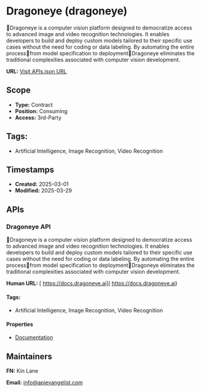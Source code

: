 # Dragoneye (dragoneye)
Dragoneye is a computer vision platform designed to democratize access to advanced image and video recognition technologies. It enables developers to build and deploy custom models tailored to their specific use cases without the need for coding or data labeling. By automating the entire processfrom model specification to deploymentDragoneye eliminates the traditional complexities associated with computer vision development. 

**URL:** [Visit APIs.json URL](https://raw.githubusercontent.com/api-evangelist/dragoneye/refs/heads/main/apis.yml)

## Scope

- **Type:** Contract 
- **Position:** Consuming 
- **Access:** 3rd-Party 

## Tags:

 - Artificial Intelligence, Image Recognition, Video Recognition

## Timestamps

- **Created:** 2025-03-01 
- **Modified:** 2025-03-29 

## APIs

### Dragoneye API
Dragoneye is a computer vision platform designed to democratize access to advanced image and video recognition technologies. It enables developers to build and deploy custom models tailored to their specific use cases without the need for coding or data labeling. By automating the entire processfrom model specification to deploymentDragoneye eliminates the traditional complexities associated with computer vision development.

**Human URL:** [ https://docs.dragoneye.ai]( https://docs.dragoneye.ai)


#### Tags:

 - Artificial Intelligence, Image Recognition, Video Recognition

#### Properties

- [Documentation]( https://docs.dragoneye.ai)

## Maintainers

**FN:** Kin Lane

**Email:** info@apievangelist.com

